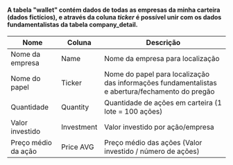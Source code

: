 #### A tabela "wallet" contém dados de todas as empresas da minha carteira (dados fictícios), e através da coluna ***ticker*** é possível unir com os dados fundamentalistas da tabela company_detail. 

Nome | Coluna | Descrição
------------ | ------------- | ------------ 
Nome da empresa | Name | Nome da empresa para localização
Nome do papel | Ticker | Nome do papel para localização das informações fundamentalistas e abertura/fechamento do pregão
Quantidade | Quantity | Quantidade de ações em carteira (1 lote = 100 ações)
Valor investido | Investment | Valor investido por ação/empresa
Preço médio da ação | Price AVG | Preço médio das ações (Valor investido / número de ações) 